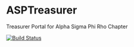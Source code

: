 ASPTreasurer 
============

Treasurer Portal for Alpha Sigma Phi Rho Chapter

[![Build Status](https://travis-ci.org/mjcuva/ASPTreasurer.svg?branch=PROD)](https://travis-ci.org/mjcuva/ASPTreasurer)

